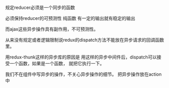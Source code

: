 

规定reducer必须是一个同步的函数

必须保持reducer的可预测性 纯函数 有一定的输出就有稳定的输出


而ajax这些异步操作具有副作用，不可预测性。


从来没有规定或者逻辑限制说redux的dispatch方法不能放在异步请求的回调函数里。


用redux-thunk这样的异步库的原因是
用这样的异步中间件后，dispatch可以接受一个函数，如果是一个函数， 就把它执行一下。

我们不在组件中写异步的操作，不关心异步操作的细节。
把异步操作放在action中